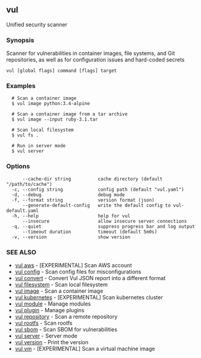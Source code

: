 ## vul

Unified security scanner

### Synopsis

Scanner for vulnerabilities in container images, file systems, and Git repositories, as well as for configuration issues and hard-coded secrets

```
vul [global flags] command [flags] target
```

### Examples

```
  # Scan a container image
  $ vul image python:3.4-alpine

  # Scan a container image from a tar archive
  $ vul image --input ruby-3.1.tar

  # Scan local filesystem
  $ vul fs .

  # Run in server mode
  $ vul server
```

### Options

```
      --cache-dir string          cache directory (default "/path/to/cache")
  -c, --config string             config path (default "vul.yaml")
  -d, --debug                     debug mode
  -f, --format string             version format (json)
      --generate-default-config   write the default config to vul-default.yaml
  -h, --help                      help for vul
      --insecure                  allow insecure server connections
  -q, --quiet                     suppress progress bar and log output
      --timeout duration          timeout (default 5m0s)
  -v, --version                   show version
```

### SEE ALSO

* [vul aws](vul_aws.md)	 - [EXPERIMENTAL] Scan AWS account
* [vul config](vul_config.md)	 - Scan config files for misconfigurations
* [vul convert](vul_convert.md)	 - Convert Vul JSON report into a different format
* [vul filesystem](vul_filesystem.md)	 - Scan local filesystem
* [vul image](vul_image.md)	 - Scan a container image
* [vul kubernetes](vul_kubernetes.md)	 - [EXPERIMENTAL] Scan kubernetes cluster
* [vul module](vul_module.md)	 - Manage modules
* [vul plugin](vul_plugin.md)	 - Manage plugins
* [vul repository](vul_repository.md)	 - Scan a remote repository
* [vul rootfs](vul_rootfs.md)	 - Scan rootfs
* [vul sbom](vul_sbom.md)	 - Scan SBOM for vulnerabilities
* [vul server](vul_server.md)	 - Server mode
* [vul version](vul_version.md)	 - Print the version
* [vul vm](vul_vm.md)	 - [EXPERIMENTAL] Scan a virtual machine image

